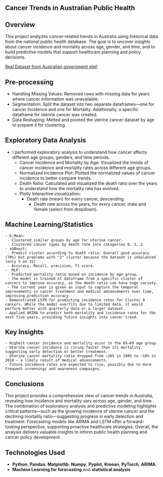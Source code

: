 ## **Cancer Trends in Australian Public Health**


## **Overview**
This project analyzes cancer-related trends in Australia using historical data from the national public health database. The goal is to uncover insights about cancer incidence and mortality across age, gender, and time, and to build predictive models that support healthcare planning and policy decisions.

[Real Dataset from Australian government site!](https://data.gov.au/dataset/ds-dga-05696f6f-6ff5-42a2-904f-af5e4d1f56f8/details?q=cancer)


## **Pre-processing**
- Handling Missing Values: Removed rows with missing data for years where cancer information was unavailable.
- Segmentation: Split the dataset into two separate dataframes—one for cancer Incidence and one for Mortality. Additionally, a specific dataframe for uterine cancer was created.
- Data Reshaping: Melted and pivoted the uterine cancer dataset by age to prepare it for clustering.

## **Exploratory Data Analysis**
 - I performed exploratory analysis to understand how cancer affects different age groups, genders, and time periods.
    - Cancer Incidence and Mortality by Age: Visualized the trends of cancer incidence and mortality rates across different age groups.
    - Normalized Incidence Plot: Plotted the normalized values of cancer incidence to better compare trends.
    - Death Ratio: Calculated and visualized the death ratio over the years to understand how the mortality rate has evolved.
    - Plotly Interactive visualization:
      - Death rate (mean) for every cancer, descending.
        - Death rate across the years, for every cancer, male and female (select from dropdown).

## **Machine Learning/Statistics**
    - K-Mean:
     - Clustered similar groups by age for uterine cancer.
     - Clustered cancer types by death rate into categories 0, 1, 2. 
    - xGBoost:
     - Predict cluster according to death ratio. Overall good accuracy (70%) but problems with "2" cluster because the dataset is unbalanced (only 5 on 32)
     - Accuracy, Recall, precision, f1 score.
    -  MLP:
     - Predicted mortality ratio based on incidence by age group.
     - The model is trained of dataframe from a specific cluster of cancers to improve accuracy, as the death ratio can have huge variety. 
     - The current year is given as input to capture the temporal improvements in cancer treatment and medical advancements over time, improving prediction accuracy.
    - Demonstrated LSTM for predicting incidence rates for Cluster 0 cancers. While the model overfits due to limited data, it would perform better with quarterly data or a larger dataset.
    - Applied ARIMA to predict both mortality and incidence rates for the next five years, providing future insights into cancer trend.

## **Key Insights** 
    - Highest cancer incidence and mortality occur in the 65–69 age group.
    - Uterine cancer incidence is rising faster than its mortality, suggesting early detection or better treatment.
    - Uterine cancer mortality ratio dropped from ~26% in 1985 to ~16% in 2010 — a likely result of medical advancements.
    - Future incidence rates are expected to rise, possibly due to more frequent screenings and awareness campaigns.

## **Conclusions**
This project provides a comprehensive view of cancer trends in Australia, revealing how incidence and mortality vary across age, gender, and time. The combination of exploratory analysis and predictive modeling highlights critical patterns—such as the growing incidence of uterine cancer and the declining mortality ratio—suggesting progress in early detection and treatment. Forecasting models like ARIMA and LSTM offer a forward-looking perspective, supporting proactive healthcare strategies. Overall, the analysis delivers valuable insights to inform public health planning and cancer policy development.



## **Technologies Used**
- **Python**, **Pandas**, **Matplotlib**, **Numpy**, **Pyplot**, **Kmean**, **PyTorch**, **ARIMA**.
 - **Machine Learning for forecasting** and **statistical analysis**
